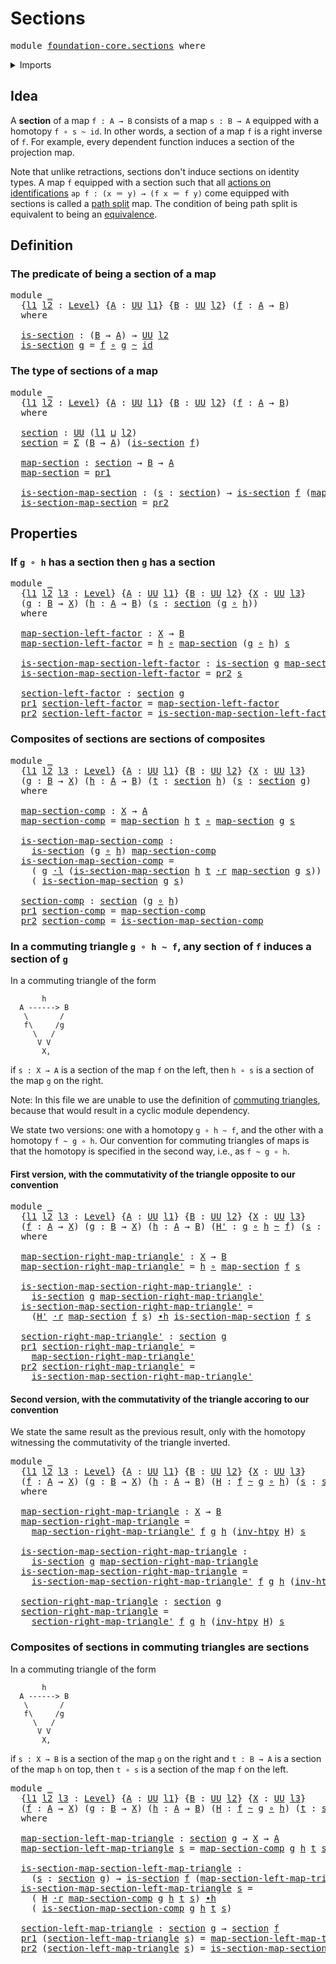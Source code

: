 # Sections

<pre class="Agda"><a id="21" class="Keyword">module</a> <a id="28" href="foundation-core.sections.html" class="Module">foundation-core.sections</a> <a id="53" class="Keyword">where</a>
</pre>
<details><summary>Imports</summary>

<pre class="Agda"><a id="109" class="Keyword">open</a> <a id="114" class="Keyword">import</a> <a id="121" href="foundation.dependent-pair-types.html" class="Module">foundation.dependent-pair-types</a>
<a id="153" class="Keyword">open</a> <a id="158" class="Keyword">import</a> <a id="165" href="foundation.universe-levels.html" class="Module">foundation.universe-levels</a>

<a id="193" class="Keyword">open</a> <a id="198" class="Keyword">import</a> <a id="205" href="foundation-core.function-types.html" class="Module">foundation-core.function-types</a>
<a id="236" class="Keyword">open</a> <a id="241" class="Keyword">import</a> <a id="248" href="foundation-core.homotopies.html" class="Module">foundation-core.homotopies</a>
<a id="275" class="Keyword">open</a> <a id="280" class="Keyword">import</a> <a id="287" href="foundation-core.whiskering-homotopies.html" class="Module">foundation-core.whiskering-homotopies</a>
</pre>
</details>

## Idea

A **section** of a map `f : A → B` consists of a map `s : B → A` equipped with a
homotopy `f ∘ s ~ id`. In other words, a section of a map `f` is a right inverse
of `f`. For example, every dependent function induces a section of the
projection map.

Note that unlike retractions, sections don't induce sections on identity types.
A map `f` equipped with a section such that all
[actions on identifications](foundation.action-on-identifications-functions.md)
`ap f : (x ＝ y) → (f x ＝ f y)` come equipped with sections is called a
[path split](foundation-core.path-split-maps.md) map. The condition of being
path split is equivalent to being an
[equivalence](foundation-core.equivalences.md).

## Definition

### The predicate of being a section of a map

<pre class="Agda"><a id="1113" class="Keyword">module</a> <a id="1120" href="foundation-core.sections.html#1120" class="Module">_</a>
  <a id="1124" class="Symbol">{</a><a id="1125" href="foundation-core.sections.html#1125" class="Bound">l1</a> <a id="1128" href="foundation-core.sections.html#1128" class="Bound">l2</a> <a id="1131" class="Symbol">:</a> <a id="1133" href="Agda.Primitive.html#742" class="Postulate">Level</a><a id="1138" class="Symbol">}</a> <a id="1140" class="Symbol">{</a><a id="1141" href="foundation-core.sections.html#1141" class="Bound">A</a> <a id="1143" class="Symbol">:</a> <a id="1145" href="Agda.Primitive.html#388" class="Primitive">UU</a> <a id="1148" href="foundation-core.sections.html#1125" class="Bound">l1</a><a id="1150" class="Symbol">}</a> <a id="1152" class="Symbol">{</a><a id="1153" href="foundation-core.sections.html#1153" class="Bound">B</a> <a id="1155" class="Symbol">:</a> <a id="1157" href="Agda.Primitive.html#388" class="Primitive">UU</a> <a id="1160" href="foundation-core.sections.html#1128" class="Bound">l2</a><a id="1162" class="Symbol">}</a> <a id="1164" class="Symbol">(</a><a id="1165" href="foundation-core.sections.html#1165" class="Bound">f</a> <a id="1167" class="Symbol">:</a> <a id="1169" href="foundation-core.sections.html#1141" class="Bound">A</a> <a id="1171" class="Symbol">→</a> <a id="1173" href="foundation-core.sections.html#1153" class="Bound">B</a><a id="1174" class="Symbol">)</a>
  <a id="1178" class="Keyword">where</a>

  <a id="1187" href="foundation-core.sections.html#1187" class="Function">is-section</a> <a id="1198" class="Symbol">:</a> <a id="1200" class="Symbol">(</a><a id="1201" href="foundation-core.sections.html#1153" class="Bound">B</a> <a id="1203" class="Symbol">→</a> <a id="1205" href="foundation-core.sections.html#1141" class="Bound">A</a><a id="1206" class="Symbol">)</a> <a id="1208" class="Symbol">→</a> <a id="1210" href="Agda.Primitive.html#388" class="Primitive">UU</a> <a id="1213" href="foundation-core.sections.html#1128" class="Bound">l2</a>
  <a id="1218" href="foundation-core.sections.html#1187" class="Function">is-section</a> <a id="1229" href="foundation-core.sections.html#1229" class="Bound">g</a> <a id="1231" class="Symbol">=</a> <a id="1233" href="foundation-core.sections.html#1165" class="Bound">f</a> <a id="1235" href="foundation-core.function-types.html#455" class="Function Operator">∘</a> <a id="1237" href="foundation-core.sections.html#1229" class="Bound">g</a> <a id="1239" href="foundation-core.homotopies.html#2717" class="Function Operator">~</a> <a id="1241" href="foundation-core.function-types.html#307" class="Function">id</a>
</pre>
### The type of sections of a map

<pre class="Agda"><a id="1292" class="Keyword">module</a> <a id="1299" href="foundation-core.sections.html#1299" class="Module">_</a>
  <a id="1303" class="Symbol">{</a><a id="1304" href="foundation-core.sections.html#1304" class="Bound">l1</a> <a id="1307" href="foundation-core.sections.html#1307" class="Bound">l2</a> <a id="1310" class="Symbol">:</a> <a id="1312" href="Agda.Primitive.html#742" class="Postulate">Level</a><a id="1317" class="Symbol">}</a> <a id="1319" class="Symbol">{</a><a id="1320" href="foundation-core.sections.html#1320" class="Bound">A</a> <a id="1322" class="Symbol">:</a> <a id="1324" href="Agda.Primitive.html#388" class="Primitive">UU</a> <a id="1327" href="foundation-core.sections.html#1304" class="Bound">l1</a><a id="1329" class="Symbol">}</a> <a id="1331" class="Symbol">{</a><a id="1332" href="foundation-core.sections.html#1332" class="Bound">B</a> <a id="1334" class="Symbol">:</a> <a id="1336" href="Agda.Primitive.html#388" class="Primitive">UU</a> <a id="1339" href="foundation-core.sections.html#1307" class="Bound">l2</a><a id="1341" class="Symbol">}</a> <a id="1343" class="Symbol">(</a><a id="1344" href="foundation-core.sections.html#1344" class="Bound">f</a> <a id="1346" class="Symbol">:</a> <a id="1348" href="foundation-core.sections.html#1320" class="Bound">A</a> <a id="1350" class="Symbol">→</a> <a id="1352" href="foundation-core.sections.html#1332" class="Bound">B</a><a id="1353" class="Symbol">)</a>
  <a id="1357" class="Keyword">where</a>

  <a id="1366" href="foundation-core.sections.html#1366" class="Function">section</a> <a id="1374" class="Symbol">:</a> <a id="1376" href="Agda.Primitive.html#388" class="Primitive">UU</a> <a id="1379" class="Symbol">(</a><a id="1380" href="foundation-core.sections.html#1304" class="Bound">l1</a> <a id="1383" href="Agda.Primitive.html#961" class="Primitive Operator">⊔</a> <a id="1385" href="foundation-core.sections.html#1307" class="Bound">l2</a><a id="1387" class="Symbol">)</a>
  <a id="1391" href="foundation-core.sections.html#1366" class="Function">section</a> <a id="1399" class="Symbol">=</a> <a id="1401" href="foundation.dependent-pair-types.html#505" class="Record">Σ</a> <a id="1403" class="Symbol">(</a><a id="1404" href="foundation-core.sections.html#1332" class="Bound">B</a> <a id="1406" class="Symbol">→</a> <a id="1408" href="foundation-core.sections.html#1320" class="Bound">A</a><a id="1409" class="Symbol">)</a> <a id="1411" class="Symbol">(</a><a id="1412" href="foundation-core.sections.html#1187" class="Function">is-section</a> <a id="1423" href="foundation-core.sections.html#1344" class="Bound">f</a><a id="1424" class="Symbol">)</a>

  <a id="1429" href="foundation-core.sections.html#1429" class="Function">map-section</a> <a id="1441" class="Symbol">:</a> <a id="1443" href="foundation-core.sections.html#1366" class="Function">section</a> <a id="1451" class="Symbol">→</a> <a id="1453" href="foundation-core.sections.html#1332" class="Bound">B</a> <a id="1455" class="Symbol">→</a> <a id="1457" href="foundation-core.sections.html#1320" class="Bound">A</a>
  <a id="1461" href="foundation-core.sections.html#1429" class="Function">map-section</a> <a id="1473" class="Symbol">=</a> <a id="1475" href="foundation.dependent-pair-types.html#603" class="Field">pr1</a>

  <a id="1482" href="foundation-core.sections.html#1482" class="Function">is-section-map-section</a> <a id="1505" class="Symbol">:</a> <a id="1507" class="Symbol">(</a><a id="1508" href="foundation-core.sections.html#1508" class="Bound">s</a> <a id="1510" class="Symbol">:</a> <a id="1512" href="foundation-core.sections.html#1366" class="Function">section</a><a id="1519" class="Symbol">)</a> <a id="1521" class="Symbol">→</a> <a id="1523" href="foundation-core.sections.html#1187" class="Function">is-section</a> <a id="1534" href="foundation-core.sections.html#1344" class="Bound">f</a> <a id="1536" class="Symbol">(</a><a id="1537" href="foundation-core.sections.html#1429" class="Function">map-section</a> <a id="1549" href="foundation-core.sections.html#1508" class="Bound">s</a><a id="1550" class="Symbol">)</a>
  <a id="1554" href="foundation-core.sections.html#1482" class="Function">is-section-map-section</a> <a id="1577" class="Symbol">=</a> <a id="1579" href="foundation.dependent-pair-types.html#615" class="Field">pr2</a>
</pre>
## Properties

### If `g ∘ h` has a section then `g` has a section

<pre class="Agda"><a id="1664" class="Keyword">module</a> <a id="1671" href="foundation-core.sections.html#1671" class="Module">_</a>
  <a id="1675" class="Symbol">{</a><a id="1676" href="foundation-core.sections.html#1676" class="Bound">l1</a> <a id="1679" href="foundation-core.sections.html#1679" class="Bound">l2</a> <a id="1682" href="foundation-core.sections.html#1682" class="Bound">l3</a> <a id="1685" class="Symbol">:</a> <a id="1687" href="Agda.Primitive.html#742" class="Postulate">Level</a><a id="1692" class="Symbol">}</a> <a id="1694" class="Symbol">{</a><a id="1695" href="foundation-core.sections.html#1695" class="Bound">A</a> <a id="1697" class="Symbol">:</a> <a id="1699" href="Agda.Primitive.html#388" class="Primitive">UU</a> <a id="1702" href="foundation-core.sections.html#1676" class="Bound">l1</a><a id="1704" class="Symbol">}</a> <a id="1706" class="Symbol">{</a><a id="1707" href="foundation-core.sections.html#1707" class="Bound">B</a> <a id="1709" class="Symbol">:</a> <a id="1711" href="Agda.Primitive.html#388" class="Primitive">UU</a> <a id="1714" href="foundation-core.sections.html#1679" class="Bound">l2</a><a id="1716" class="Symbol">}</a> <a id="1718" class="Symbol">{</a><a id="1719" href="foundation-core.sections.html#1719" class="Bound">X</a> <a id="1721" class="Symbol">:</a> <a id="1723" href="Agda.Primitive.html#388" class="Primitive">UU</a> <a id="1726" href="foundation-core.sections.html#1682" class="Bound">l3</a><a id="1728" class="Symbol">}</a>
  <a id="1732" class="Symbol">(</a><a id="1733" href="foundation-core.sections.html#1733" class="Bound">g</a> <a id="1735" class="Symbol">:</a> <a id="1737" href="foundation-core.sections.html#1707" class="Bound">B</a> <a id="1739" class="Symbol">→</a> <a id="1741" href="foundation-core.sections.html#1719" class="Bound">X</a><a id="1742" class="Symbol">)</a> <a id="1744" class="Symbol">(</a><a id="1745" href="foundation-core.sections.html#1745" class="Bound">h</a> <a id="1747" class="Symbol">:</a> <a id="1749" href="foundation-core.sections.html#1695" class="Bound">A</a> <a id="1751" class="Symbol">→</a> <a id="1753" href="foundation-core.sections.html#1707" class="Bound">B</a><a id="1754" class="Symbol">)</a> <a id="1756" class="Symbol">(</a><a id="1757" href="foundation-core.sections.html#1757" class="Bound">s</a> <a id="1759" class="Symbol">:</a> <a id="1761" href="foundation-core.sections.html#1366" class="Function">section</a> <a id="1769" class="Symbol">(</a><a id="1770" href="foundation-core.sections.html#1733" class="Bound">g</a> <a id="1772" href="foundation-core.function-types.html#455" class="Function Operator">∘</a> <a id="1774" href="foundation-core.sections.html#1745" class="Bound">h</a><a id="1775" class="Symbol">))</a>
  <a id="1780" class="Keyword">where</a>

  <a id="1789" href="foundation-core.sections.html#1789" class="Function">map-section-left-factor</a> <a id="1813" class="Symbol">:</a> <a id="1815" href="foundation-core.sections.html#1719" class="Bound">X</a> <a id="1817" class="Symbol">→</a> <a id="1819" href="foundation-core.sections.html#1707" class="Bound">B</a>
  <a id="1823" href="foundation-core.sections.html#1789" class="Function">map-section-left-factor</a> <a id="1847" class="Symbol">=</a> <a id="1849" href="foundation-core.sections.html#1745" class="Bound">h</a> <a id="1851" href="foundation-core.function-types.html#455" class="Function Operator">∘</a> <a id="1853" href="foundation-core.sections.html#1429" class="Function">map-section</a> <a id="1865" class="Symbol">(</a><a id="1866" href="foundation-core.sections.html#1733" class="Bound">g</a> <a id="1868" href="foundation-core.function-types.html#455" class="Function Operator">∘</a> <a id="1870" href="foundation-core.sections.html#1745" class="Bound">h</a><a id="1871" class="Symbol">)</a> <a id="1873" href="foundation-core.sections.html#1757" class="Bound">s</a>

  <a id="1878" href="foundation-core.sections.html#1878" class="Function">is-section-map-section-left-factor</a> <a id="1913" class="Symbol">:</a> <a id="1915" href="foundation-core.sections.html#1187" class="Function">is-section</a> <a id="1926" href="foundation-core.sections.html#1733" class="Bound">g</a> <a id="1928" href="foundation-core.sections.html#1789" class="Function">map-section-left-factor</a>
  <a id="1954" href="foundation-core.sections.html#1878" class="Function">is-section-map-section-left-factor</a> <a id="1989" class="Symbol">=</a> <a id="1991" href="foundation.dependent-pair-types.html#615" class="Field">pr2</a> <a id="1995" href="foundation-core.sections.html#1757" class="Bound">s</a>

  <a id="2000" href="foundation-core.sections.html#2000" class="Function">section-left-factor</a> <a id="2020" class="Symbol">:</a> <a id="2022" href="foundation-core.sections.html#1366" class="Function">section</a> <a id="2030" href="foundation-core.sections.html#1733" class="Bound">g</a>
  <a id="2034" href="foundation.dependent-pair-types.html#603" class="Field">pr1</a> <a id="2038" href="foundation-core.sections.html#2000" class="Function">section-left-factor</a> <a id="2058" class="Symbol">=</a> <a id="2060" href="foundation-core.sections.html#1789" class="Function">map-section-left-factor</a>
  <a id="2086" href="foundation.dependent-pair-types.html#615" class="Field">pr2</a> <a id="2090" href="foundation-core.sections.html#2000" class="Function">section-left-factor</a> <a id="2110" class="Symbol">=</a> <a id="2112" href="foundation-core.sections.html#1878" class="Function">is-section-map-section-left-factor</a>
</pre>
### Composites of sections are sections of composites

<pre class="Agda"><a id="2215" class="Keyword">module</a> <a id="2222" href="foundation-core.sections.html#2222" class="Module">_</a>
  <a id="2226" class="Symbol">{</a><a id="2227" href="foundation-core.sections.html#2227" class="Bound">l1</a> <a id="2230" href="foundation-core.sections.html#2230" class="Bound">l2</a> <a id="2233" href="foundation-core.sections.html#2233" class="Bound">l3</a> <a id="2236" class="Symbol">:</a> <a id="2238" href="Agda.Primitive.html#742" class="Postulate">Level</a><a id="2243" class="Symbol">}</a> <a id="2245" class="Symbol">{</a><a id="2246" href="foundation-core.sections.html#2246" class="Bound">A</a> <a id="2248" class="Symbol">:</a> <a id="2250" href="Agda.Primitive.html#388" class="Primitive">UU</a> <a id="2253" href="foundation-core.sections.html#2227" class="Bound">l1</a><a id="2255" class="Symbol">}</a> <a id="2257" class="Symbol">{</a><a id="2258" href="foundation-core.sections.html#2258" class="Bound">B</a> <a id="2260" class="Symbol">:</a> <a id="2262" href="Agda.Primitive.html#388" class="Primitive">UU</a> <a id="2265" href="foundation-core.sections.html#2230" class="Bound">l2</a><a id="2267" class="Symbol">}</a> <a id="2269" class="Symbol">{</a><a id="2270" href="foundation-core.sections.html#2270" class="Bound">X</a> <a id="2272" class="Symbol">:</a> <a id="2274" href="Agda.Primitive.html#388" class="Primitive">UU</a> <a id="2277" href="foundation-core.sections.html#2233" class="Bound">l3</a><a id="2279" class="Symbol">}</a>
  <a id="2283" class="Symbol">(</a><a id="2284" href="foundation-core.sections.html#2284" class="Bound">g</a> <a id="2286" class="Symbol">:</a> <a id="2288" href="foundation-core.sections.html#2258" class="Bound">B</a> <a id="2290" class="Symbol">→</a> <a id="2292" href="foundation-core.sections.html#2270" class="Bound">X</a><a id="2293" class="Symbol">)</a> <a id="2295" class="Symbol">(</a><a id="2296" href="foundation-core.sections.html#2296" class="Bound">h</a> <a id="2298" class="Symbol">:</a> <a id="2300" href="foundation-core.sections.html#2246" class="Bound">A</a> <a id="2302" class="Symbol">→</a> <a id="2304" href="foundation-core.sections.html#2258" class="Bound">B</a><a id="2305" class="Symbol">)</a> <a id="2307" class="Symbol">(</a><a id="2308" href="foundation-core.sections.html#2308" class="Bound">t</a> <a id="2310" class="Symbol">:</a> <a id="2312" href="foundation-core.sections.html#1366" class="Function">section</a> <a id="2320" href="foundation-core.sections.html#2296" class="Bound">h</a><a id="2321" class="Symbol">)</a> <a id="2323" class="Symbol">(</a><a id="2324" href="foundation-core.sections.html#2324" class="Bound">s</a> <a id="2326" class="Symbol">:</a> <a id="2328" href="foundation-core.sections.html#1366" class="Function">section</a> <a id="2336" href="foundation-core.sections.html#2284" class="Bound">g</a><a id="2337" class="Symbol">)</a>
  <a id="2341" class="Keyword">where</a>

  <a id="2350" href="foundation-core.sections.html#2350" class="Function">map-section-comp</a> <a id="2367" class="Symbol">:</a> <a id="2369" href="foundation-core.sections.html#2270" class="Bound">X</a> <a id="2371" class="Symbol">→</a> <a id="2373" href="foundation-core.sections.html#2246" class="Bound">A</a>
  <a id="2377" href="foundation-core.sections.html#2350" class="Function">map-section-comp</a> <a id="2394" class="Symbol">=</a> <a id="2396" href="foundation-core.sections.html#1429" class="Function">map-section</a> <a id="2408" href="foundation-core.sections.html#2296" class="Bound">h</a> <a id="2410" href="foundation-core.sections.html#2308" class="Bound">t</a> <a id="2412" href="foundation-core.function-types.html#455" class="Function Operator">∘</a> <a id="2414" href="foundation-core.sections.html#1429" class="Function">map-section</a> <a id="2426" href="foundation-core.sections.html#2284" class="Bound">g</a> <a id="2428" href="foundation-core.sections.html#2324" class="Bound">s</a>

  <a id="2433" href="foundation-core.sections.html#2433" class="Function">is-section-map-section-comp</a> <a id="2461" class="Symbol">:</a>
    <a id="2467" href="foundation-core.sections.html#1187" class="Function">is-section</a> <a id="2478" class="Symbol">(</a><a id="2479" href="foundation-core.sections.html#2284" class="Bound">g</a> <a id="2481" href="foundation-core.function-types.html#455" class="Function Operator">∘</a> <a id="2483" href="foundation-core.sections.html#2296" class="Bound">h</a><a id="2484" class="Symbol">)</a> <a id="2486" href="foundation-core.sections.html#2350" class="Function">map-section-comp</a>
  <a id="2505" href="foundation-core.sections.html#2433" class="Function">is-section-map-section-comp</a> <a id="2533" class="Symbol">=</a>
    <a id="2539" class="Symbol">(</a> <a id="2541" href="foundation-core.sections.html#2284" class="Bound">g</a> <a id="2543" href="foundation-core.whiskering-homotopies.html#1637" class="Function Operator">·l</a> <a id="2546" class="Symbol">(</a><a id="2547" href="foundation-core.sections.html#1482" class="Function">is-section-map-section</a> <a id="2570" href="foundation-core.sections.html#2296" class="Bound">h</a> <a id="2572" href="foundation-core.sections.html#2308" class="Bound">t</a> <a id="2574" href="foundation-core.whiskering-homotopies.html#1992" class="Function Operator">·r</a> <a id="2577" href="foundation-core.sections.html#1429" class="Function">map-section</a> <a id="2589" href="foundation-core.sections.html#2284" class="Bound">g</a> <a id="2591" href="foundation-core.sections.html#2324" class="Bound">s</a><a id="2592" class="Symbol">))</a> <a id="2595" href="foundation-core.homotopies.html#3281" class="Function Operator">∙h</a>
    <a id="2602" class="Symbol">(</a> <a id="2604" href="foundation-core.sections.html#1482" class="Function">is-section-map-section</a> <a id="2627" href="foundation-core.sections.html#2284" class="Bound">g</a> <a id="2629" href="foundation-core.sections.html#2324" class="Bound">s</a><a id="2630" class="Symbol">)</a>

  <a id="2635" href="foundation-core.sections.html#2635" class="Function">section-comp</a> <a id="2648" class="Symbol">:</a> <a id="2650" href="foundation-core.sections.html#1366" class="Function">section</a> <a id="2658" class="Symbol">(</a><a id="2659" href="foundation-core.sections.html#2284" class="Bound">g</a> <a id="2661" href="foundation-core.function-types.html#455" class="Function Operator">∘</a> <a id="2663" href="foundation-core.sections.html#2296" class="Bound">h</a><a id="2664" class="Symbol">)</a>
  <a id="2668" href="foundation.dependent-pair-types.html#603" class="Field">pr1</a> <a id="2672" href="foundation-core.sections.html#2635" class="Function">section-comp</a> <a id="2685" class="Symbol">=</a> <a id="2687" href="foundation-core.sections.html#2350" class="Function">map-section-comp</a>
  <a id="2706" href="foundation.dependent-pair-types.html#615" class="Field">pr2</a> <a id="2710" href="foundation-core.sections.html#2635" class="Function">section-comp</a> <a id="2723" class="Symbol">=</a> <a id="2725" href="foundation-core.sections.html#2433" class="Function">is-section-map-section-comp</a>
</pre>
### In a commuting triangle `g ∘ h ~ f`, any section of `f` induces a section of `g`

In a commuting triangle of the form

```text
       h
  A ------> B
   \       /
   f\     /g
     \   /
      V V
       X,
```

if `s : X → A` is a section of the map `f` on the left, then `h ∘ s` is a
section of the map `g` on the right.

Note: In this file we are unable to use the definition of
[commuting triangles](foundation-core.commuting-triangles-of-maps.md), because
that would result in a cyclic module dependency.

We state two versions: one with a homotopy `g ∘ h ~ f`, and the other with a
homotopy `f ~ g ∘ h`. Our convention for commuting triangles of maps is that the
homotopy is specified in the second way, i.e., as `f ~ g ∘ h`.

#### First version, with the commutativity of the triangle opposite to our convention

<pre class="Agda"><a id="3590" class="Keyword">module</a> <a id="3597" href="foundation-core.sections.html#3597" class="Module">_</a>
  <a id="3601" class="Symbol">{</a><a id="3602" href="foundation-core.sections.html#3602" class="Bound">l1</a> <a id="3605" href="foundation-core.sections.html#3605" class="Bound">l2</a> <a id="3608" href="foundation-core.sections.html#3608" class="Bound">l3</a> <a id="3611" class="Symbol">:</a> <a id="3613" href="Agda.Primitive.html#742" class="Postulate">Level</a><a id="3618" class="Symbol">}</a> <a id="3620" class="Symbol">{</a><a id="3621" href="foundation-core.sections.html#3621" class="Bound">A</a> <a id="3623" class="Symbol">:</a> <a id="3625" href="Agda.Primitive.html#388" class="Primitive">UU</a> <a id="3628" href="foundation-core.sections.html#3602" class="Bound">l1</a><a id="3630" class="Symbol">}</a> <a id="3632" class="Symbol">{</a><a id="3633" href="foundation-core.sections.html#3633" class="Bound">B</a> <a id="3635" class="Symbol">:</a> <a id="3637" href="Agda.Primitive.html#388" class="Primitive">UU</a> <a id="3640" href="foundation-core.sections.html#3605" class="Bound">l2</a><a id="3642" class="Symbol">}</a> <a id="3644" class="Symbol">{</a><a id="3645" href="foundation-core.sections.html#3645" class="Bound">X</a> <a id="3647" class="Symbol">:</a> <a id="3649" href="Agda.Primitive.html#388" class="Primitive">UU</a> <a id="3652" href="foundation-core.sections.html#3608" class="Bound">l3</a><a id="3654" class="Symbol">}</a>
  <a id="3658" class="Symbol">(</a><a id="3659" href="foundation-core.sections.html#3659" class="Bound">f</a> <a id="3661" class="Symbol">:</a> <a id="3663" href="foundation-core.sections.html#3621" class="Bound">A</a> <a id="3665" class="Symbol">→</a> <a id="3667" href="foundation-core.sections.html#3645" class="Bound">X</a><a id="3668" class="Symbol">)</a> <a id="3670" class="Symbol">(</a><a id="3671" href="foundation-core.sections.html#3671" class="Bound">g</a> <a id="3673" class="Symbol">:</a> <a id="3675" href="foundation-core.sections.html#3633" class="Bound">B</a> <a id="3677" class="Symbol">→</a> <a id="3679" href="foundation-core.sections.html#3645" class="Bound">X</a><a id="3680" class="Symbol">)</a> <a id="3682" class="Symbol">(</a><a id="3683" href="foundation-core.sections.html#3683" class="Bound">h</a> <a id="3685" class="Symbol">:</a> <a id="3687" href="foundation-core.sections.html#3621" class="Bound">A</a> <a id="3689" class="Symbol">→</a> <a id="3691" href="foundation-core.sections.html#3633" class="Bound">B</a><a id="3692" class="Symbol">)</a> <a id="3694" class="Symbol">(</a><a id="3695" href="foundation-core.sections.html#3695" class="Bound">H&#39;</a> <a id="3698" class="Symbol">:</a> <a id="3700" href="foundation-core.sections.html#3671" class="Bound">g</a> <a id="3702" href="foundation-core.function-types.html#455" class="Function Operator">∘</a> <a id="3704" href="foundation-core.sections.html#3683" class="Bound">h</a> <a id="3706" href="foundation-core.homotopies.html#2717" class="Function Operator">~</a> <a id="3708" href="foundation-core.sections.html#3659" class="Bound">f</a><a id="3709" class="Symbol">)</a> <a id="3711" class="Symbol">(</a><a id="3712" href="foundation-core.sections.html#3712" class="Bound">s</a> <a id="3714" class="Symbol">:</a> <a id="3716" href="foundation-core.sections.html#1366" class="Function">section</a> <a id="3724" href="foundation-core.sections.html#3659" class="Bound">f</a><a id="3725" class="Symbol">)</a>
  <a id="3729" class="Keyword">where</a>

  <a id="3738" href="foundation-core.sections.html#3738" class="Function">map-section-right-map-triangle&#39;</a> <a id="3770" class="Symbol">:</a> <a id="3772" href="foundation-core.sections.html#3645" class="Bound">X</a> <a id="3774" class="Symbol">→</a> <a id="3776" href="foundation-core.sections.html#3633" class="Bound">B</a>
  <a id="3780" href="foundation-core.sections.html#3738" class="Function">map-section-right-map-triangle&#39;</a> <a id="3812" class="Symbol">=</a> <a id="3814" href="foundation-core.sections.html#3683" class="Bound">h</a> <a id="3816" href="foundation-core.function-types.html#455" class="Function Operator">∘</a> <a id="3818" href="foundation-core.sections.html#1429" class="Function">map-section</a> <a id="3830" href="foundation-core.sections.html#3659" class="Bound">f</a> <a id="3832" href="foundation-core.sections.html#3712" class="Bound">s</a>

  <a id="3837" href="foundation-core.sections.html#3837" class="Function">is-section-map-section-right-map-triangle&#39;</a> <a id="3880" class="Symbol">:</a>
    <a id="3886" href="foundation-core.sections.html#1187" class="Function">is-section</a> <a id="3897" href="foundation-core.sections.html#3671" class="Bound">g</a> <a id="3899" href="foundation-core.sections.html#3738" class="Function">map-section-right-map-triangle&#39;</a>
  <a id="3933" href="foundation-core.sections.html#3837" class="Function">is-section-map-section-right-map-triangle&#39;</a> <a id="3976" class="Symbol">=</a>
    <a id="3982" class="Symbol">(</a><a id="3983" href="foundation-core.sections.html#3695" class="Bound">H&#39;</a> <a id="3986" href="foundation-core.whiskering-homotopies.html#1992" class="Function Operator">·r</a> <a id="3989" href="foundation-core.sections.html#1429" class="Function">map-section</a> <a id="4001" href="foundation-core.sections.html#3659" class="Bound">f</a> <a id="4003" href="foundation-core.sections.html#3712" class="Bound">s</a><a id="4004" class="Symbol">)</a> <a id="4006" href="foundation-core.homotopies.html#3281" class="Function Operator">∙h</a> <a id="4009" href="foundation-core.sections.html#1482" class="Function">is-section-map-section</a> <a id="4032" href="foundation-core.sections.html#3659" class="Bound">f</a> <a id="4034" href="foundation-core.sections.html#3712" class="Bound">s</a>

  <a id="4039" href="foundation-core.sections.html#4039" class="Function">section-right-map-triangle&#39;</a> <a id="4067" class="Symbol">:</a> <a id="4069" href="foundation-core.sections.html#1366" class="Function">section</a> <a id="4077" href="foundation-core.sections.html#3671" class="Bound">g</a>
  <a id="4081" href="foundation.dependent-pair-types.html#603" class="Field">pr1</a> <a id="4085" href="foundation-core.sections.html#4039" class="Function">section-right-map-triangle&#39;</a> <a id="4113" class="Symbol">=</a>
    <a id="4119" href="foundation-core.sections.html#3738" class="Function">map-section-right-map-triangle&#39;</a>
  <a id="4153" href="foundation.dependent-pair-types.html#615" class="Field">pr2</a> <a id="4157" href="foundation-core.sections.html#4039" class="Function">section-right-map-triangle&#39;</a> <a id="4185" class="Symbol">=</a>
    <a id="4191" href="foundation-core.sections.html#3837" class="Function">is-section-map-section-right-map-triangle&#39;</a>
</pre>
#### Second version, with the commutativity of the triangle accoring to our convention

We state the same result as the previous result, only with the homotopy
witnessing the commutativity of the triangle inverted.

<pre class="Agda"><a id="4463" class="Keyword">module</a> <a id="4470" href="foundation-core.sections.html#4470" class="Module">_</a>
  <a id="4474" class="Symbol">{</a><a id="4475" href="foundation-core.sections.html#4475" class="Bound">l1</a> <a id="4478" href="foundation-core.sections.html#4478" class="Bound">l2</a> <a id="4481" href="foundation-core.sections.html#4481" class="Bound">l3</a> <a id="4484" class="Symbol">:</a> <a id="4486" href="Agda.Primitive.html#742" class="Postulate">Level</a><a id="4491" class="Symbol">}</a> <a id="4493" class="Symbol">{</a><a id="4494" href="foundation-core.sections.html#4494" class="Bound">A</a> <a id="4496" class="Symbol">:</a> <a id="4498" href="Agda.Primitive.html#388" class="Primitive">UU</a> <a id="4501" href="foundation-core.sections.html#4475" class="Bound">l1</a><a id="4503" class="Symbol">}</a> <a id="4505" class="Symbol">{</a><a id="4506" href="foundation-core.sections.html#4506" class="Bound">B</a> <a id="4508" class="Symbol">:</a> <a id="4510" href="Agda.Primitive.html#388" class="Primitive">UU</a> <a id="4513" href="foundation-core.sections.html#4478" class="Bound">l2</a><a id="4515" class="Symbol">}</a> <a id="4517" class="Symbol">{</a><a id="4518" href="foundation-core.sections.html#4518" class="Bound">X</a> <a id="4520" class="Symbol">:</a> <a id="4522" href="Agda.Primitive.html#388" class="Primitive">UU</a> <a id="4525" href="foundation-core.sections.html#4481" class="Bound">l3</a><a id="4527" class="Symbol">}</a>
  <a id="4531" class="Symbol">(</a><a id="4532" href="foundation-core.sections.html#4532" class="Bound">f</a> <a id="4534" class="Symbol">:</a> <a id="4536" href="foundation-core.sections.html#4494" class="Bound">A</a> <a id="4538" class="Symbol">→</a> <a id="4540" href="foundation-core.sections.html#4518" class="Bound">X</a><a id="4541" class="Symbol">)</a> <a id="4543" class="Symbol">(</a><a id="4544" href="foundation-core.sections.html#4544" class="Bound">g</a> <a id="4546" class="Symbol">:</a> <a id="4548" href="foundation-core.sections.html#4506" class="Bound">B</a> <a id="4550" class="Symbol">→</a> <a id="4552" href="foundation-core.sections.html#4518" class="Bound">X</a><a id="4553" class="Symbol">)</a> <a id="4555" class="Symbol">(</a><a id="4556" href="foundation-core.sections.html#4556" class="Bound">h</a> <a id="4558" class="Symbol">:</a> <a id="4560" href="foundation-core.sections.html#4494" class="Bound">A</a> <a id="4562" class="Symbol">→</a> <a id="4564" href="foundation-core.sections.html#4506" class="Bound">B</a><a id="4565" class="Symbol">)</a> <a id="4567" class="Symbol">(</a><a id="4568" href="foundation-core.sections.html#4568" class="Bound">H</a> <a id="4570" class="Symbol">:</a> <a id="4572" href="foundation-core.sections.html#4532" class="Bound">f</a> <a id="4574" href="foundation-core.homotopies.html#2717" class="Function Operator">~</a> <a id="4576" href="foundation-core.sections.html#4544" class="Bound">g</a> <a id="4578" href="foundation-core.function-types.html#455" class="Function Operator">∘</a> <a id="4580" href="foundation-core.sections.html#4556" class="Bound">h</a><a id="4581" class="Symbol">)</a> <a id="4583" class="Symbol">(</a><a id="4584" href="foundation-core.sections.html#4584" class="Bound">s</a> <a id="4586" class="Symbol">:</a> <a id="4588" href="foundation-core.sections.html#1366" class="Function">section</a> <a id="4596" href="foundation-core.sections.html#4532" class="Bound">f</a><a id="4597" class="Symbol">)</a>
  <a id="4601" class="Keyword">where</a>

  <a id="4610" href="foundation-core.sections.html#4610" class="Function">map-section-right-map-triangle</a> <a id="4641" class="Symbol">:</a> <a id="4643" href="foundation-core.sections.html#4518" class="Bound">X</a> <a id="4645" class="Symbol">→</a> <a id="4647" href="foundation-core.sections.html#4506" class="Bound">B</a>
  <a id="4651" href="foundation-core.sections.html#4610" class="Function">map-section-right-map-triangle</a> <a id="4682" class="Symbol">=</a>
    <a id="4688" href="foundation-core.sections.html#3738" class="Function">map-section-right-map-triangle&#39;</a> <a id="4720" href="foundation-core.sections.html#4532" class="Bound">f</a> <a id="4722" href="foundation-core.sections.html#4544" class="Bound">g</a> <a id="4724" href="foundation-core.sections.html#4556" class="Bound">h</a> <a id="4726" class="Symbol">(</a><a id="4727" href="foundation-core.homotopies.html#3079" class="Function">inv-htpy</a> <a id="4736" href="foundation-core.sections.html#4568" class="Bound">H</a><a id="4737" class="Symbol">)</a> <a id="4739" href="foundation-core.sections.html#4584" class="Bound">s</a>

  <a id="4744" href="foundation-core.sections.html#4744" class="Function">is-section-map-section-right-map-triangle</a> <a id="4786" class="Symbol">:</a>
    <a id="4792" href="foundation-core.sections.html#1187" class="Function">is-section</a> <a id="4803" href="foundation-core.sections.html#4544" class="Bound">g</a> <a id="4805" href="foundation-core.sections.html#4610" class="Function">map-section-right-map-triangle</a>
  <a id="4838" href="foundation-core.sections.html#4744" class="Function">is-section-map-section-right-map-triangle</a> <a id="4880" class="Symbol">=</a>
    <a id="4886" href="foundation-core.sections.html#3837" class="Function">is-section-map-section-right-map-triangle&#39;</a> <a id="4929" href="foundation-core.sections.html#4532" class="Bound">f</a> <a id="4931" href="foundation-core.sections.html#4544" class="Bound">g</a> <a id="4933" href="foundation-core.sections.html#4556" class="Bound">h</a> <a id="4935" class="Symbol">(</a><a id="4936" href="foundation-core.homotopies.html#3079" class="Function">inv-htpy</a> <a id="4945" href="foundation-core.sections.html#4568" class="Bound">H</a><a id="4946" class="Symbol">)</a> <a id="4948" href="foundation-core.sections.html#4584" class="Bound">s</a>

  <a id="4953" href="foundation-core.sections.html#4953" class="Function">section-right-map-triangle</a> <a id="4980" class="Symbol">:</a> <a id="4982" href="foundation-core.sections.html#1366" class="Function">section</a> <a id="4990" href="foundation-core.sections.html#4544" class="Bound">g</a>
  <a id="4994" href="foundation-core.sections.html#4953" class="Function">section-right-map-triangle</a> <a id="5021" class="Symbol">=</a>
    <a id="5027" href="foundation-core.sections.html#4039" class="Function">section-right-map-triangle&#39;</a> <a id="5055" href="foundation-core.sections.html#4532" class="Bound">f</a> <a id="5057" href="foundation-core.sections.html#4544" class="Bound">g</a> <a id="5059" href="foundation-core.sections.html#4556" class="Bound">h</a> <a id="5061" class="Symbol">(</a><a id="5062" href="foundation-core.homotopies.html#3079" class="Function">inv-htpy</a> <a id="5071" href="foundation-core.sections.html#4568" class="Bound">H</a><a id="5072" class="Symbol">)</a> <a id="5074" href="foundation-core.sections.html#4584" class="Bound">s</a>
</pre>
### Composites of sections in commuting triangles are sections

In a commuting triangle of the form

```text
       h
  A ------> B
   \       /
   f\     /g
     \   /
      V V
       X,
```

if `s : X → B` is a section of the map `g` on the right and `t : B → A` is a
section of the map `h` on top, then `t ∘ s` is a section of the map `f` on the
left.

<pre class="Agda"><a id="5446" class="Keyword">module</a> <a id="5453" href="foundation-core.sections.html#5453" class="Module">_</a>
  <a id="5457" class="Symbol">{</a><a id="5458" href="foundation-core.sections.html#5458" class="Bound">l1</a> <a id="5461" href="foundation-core.sections.html#5461" class="Bound">l2</a> <a id="5464" href="foundation-core.sections.html#5464" class="Bound">l3</a> <a id="5467" class="Symbol">:</a> <a id="5469" href="Agda.Primitive.html#742" class="Postulate">Level</a><a id="5474" class="Symbol">}</a> <a id="5476" class="Symbol">{</a><a id="5477" href="foundation-core.sections.html#5477" class="Bound">A</a> <a id="5479" class="Symbol">:</a> <a id="5481" href="Agda.Primitive.html#388" class="Primitive">UU</a> <a id="5484" href="foundation-core.sections.html#5458" class="Bound">l1</a><a id="5486" class="Symbol">}</a> <a id="5488" class="Symbol">{</a><a id="5489" href="foundation-core.sections.html#5489" class="Bound">B</a> <a id="5491" class="Symbol">:</a> <a id="5493" href="Agda.Primitive.html#388" class="Primitive">UU</a> <a id="5496" href="foundation-core.sections.html#5461" class="Bound">l2</a><a id="5498" class="Symbol">}</a> <a id="5500" class="Symbol">{</a><a id="5501" href="foundation-core.sections.html#5501" class="Bound">X</a> <a id="5503" class="Symbol">:</a> <a id="5505" href="Agda.Primitive.html#388" class="Primitive">UU</a> <a id="5508" href="foundation-core.sections.html#5464" class="Bound">l3</a><a id="5510" class="Symbol">}</a>
  <a id="5514" class="Symbol">(</a><a id="5515" href="foundation-core.sections.html#5515" class="Bound">f</a> <a id="5517" class="Symbol">:</a> <a id="5519" href="foundation-core.sections.html#5477" class="Bound">A</a> <a id="5521" class="Symbol">→</a> <a id="5523" href="foundation-core.sections.html#5501" class="Bound">X</a><a id="5524" class="Symbol">)</a> <a id="5526" class="Symbol">(</a><a id="5527" href="foundation-core.sections.html#5527" class="Bound">g</a> <a id="5529" class="Symbol">:</a> <a id="5531" href="foundation-core.sections.html#5489" class="Bound">B</a> <a id="5533" class="Symbol">→</a> <a id="5535" href="foundation-core.sections.html#5501" class="Bound">X</a><a id="5536" class="Symbol">)</a> <a id="5538" class="Symbol">(</a><a id="5539" href="foundation-core.sections.html#5539" class="Bound">h</a> <a id="5541" class="Symbol">:</a> <a id="5543" href="foundation-core.sections.html#5477" class="Bound">A</a> <a id="5545" class="Symbol">→</a> <a id="5547" href="foundation-core.sections.html#5489" class="Bound">B</a><a id="5548" class="Symbol">)</a> <a id="5550" class="Symbol">(</a><a id="5551" href="foundation-core.sections.html#5551" class="Bound">H</a> <a id="5553" class="Symbol">:</a> <a id="5555" href="foundation-core.sections.html#5515" class="Bound">f</a> <a id="5557" href="foundation-core.homotopies.html#2717" class="Function Operator">~</a> <a id="5559" href="foundation-core.sections.html#5527" class="Bound">g</a> <a id="5561" href="foundation-core.function-types.html#455" class="Function Operator">∘</a> <a id="5563" href="foundation-core.sections.html#5539" class="Bound">h</a><a id="5564" class="Symbol">)</a> <a id="5566" class="Symbol">(</a><a id="5567" href="foundation-core.sections.html#5567" class="Bound">t</a> <a id="5569" class="Symbol">:</a> <a id="5571" href="foundation-core.sections.html#1366" class="Function">section</a> <a id="5579" href="foundation-core.sections.html#5539" class="Bound">h</a><a id="5580" class="Symbol">)</a>
  <a id="5584" class="Keyword">where</a>

  <a id="5593" href="foundation-core.sections.html#5593" class="Function">map-section-left-map-triangle</a> <a id="5623" class="Symbol">:</a> <a id="5625" href="foundation-core.sections.html#1366" class="Function">section</a> <a id="5633" href="foundation-core.sections.html#5527" class="Bound">g</a> <a id="5635" class="Symbol">→</a> <a id="5637" href="foundation-core.sections.html#5501" class="Bound">X</a> <a id="5639" class="Symbol">→</a> <a id="5641" href="foundation-core.sections.html#5477" class="Bound">A</a>
  <a id="5645" href="foundation-core.sections.html#5593" class="Function">map-section-left-map-triangle</a> <a id="5675" href="foundation-core.sections.html#5675" class="Bound">s</a> <a id="5677" class="Symbol">=</a> <a id="5679" href="foundation-core.sections.html#2350" class="Function">map-section-comp</a> <a id="5696" href="foundation-core.sections.html#5527" class="Bound">g</a> <a id="5698" href="foundation-core.sections.html#5539" class="Bound">h</a> <a id="5700" href="foundation-core.sections.html#5567" class="Bound">t</a> <a id="5702" href="foundation-core.sections.html#5675" class="Bound">s</a>

  <a id="5707" href="foundation-core.sections.html#5707" class="Function">is-section-map-section-left-map-triangle</a> <a id="5748" class="Symbol">:</a>
    <a id="5754" class="Symbol">(</a><a id="5755" href="foundation-core.sections.html#5755" class="Bound">s</a> <a id="5757" class="Symbol">:</a> <a id="5759" href="foundation-core.sections.html#1366" class="Function">section</a> <a id="5767" href="foundation-core.sections.html#5527" class="Bound">g</a><a id="5768" class="Symbol">)</a> <a id="5770" class="Symbol">→</a> <a id="5772" href="foundation-core.sections.html#1187" class="Function">is-section</a> <a id="5783" href="foundation-core.sections.html#5515" class="Bound">f</a> <a id="5785" class="Symbol">(</a><a id="5786" href="foundation-core.sections.html#5593" class="Function">map-section-left-map-triangle</a> <a id="5816" href="foundation-core.sections.html#5755" class="Bound">s</a><a id="5817" class="Symbol">)</a>
  <a id="5821" href="foundation-core.sections.html#5707" class="Function">is-section-map-section-left-map-triangle</a> <a id="5862" href="foundation-core.sections.html#5862" class="Bound">s</a> <a id="5864" class="Symbol">=</a>
    <a id="5870" class="Symbol">(</a> <a id="5872" href="foundation-core.sections.html#5551" class="Bound">H</a> <a id="5874" href="foundation-core.whiskering-homotopies.html#1992" class="Function Operator">·r</a> <a id="5877" href="foundation-core.sections.html#2350" class="Function">map-section-comp</a> <a id="5894" href="foundation-core.sections.html#5527" class="Bound">g</a> <a id="5896" href="foundation-core.sections.html#5539" class="Bound">h</a> <a id="5898" href="foundation-core.sections.html#5567" class="Bound">t</a> <a id="5900" href="foundation-core.sections.html#5862" class="Bound">s</a><a id="5901" class="Symbol">)</a> <a id="5903" href="foundation-core.homotopies.html#3281" class="Function Operator">∙h</a>
    <a id="5910" class="Symbol">(</a> <a id="5912" href="foundation-core.sections.html#2433" class="Function">is-section-map-section-comp</a> <a id="5940" href="foundation-core.sections.html#5527" class="Bound">g</a> <a id="5942" href="foundation-core.sections.html#5539" class="Bound">h</a> <a id="5944" href="foundation-core.sections.html#5567" class="Bound">t</a> <a id="5946" href="foundation-core.sections.html#5862" class="Bound">s</a><a id="5947" class="Symbol">)</a>

  <a id="5952" href="foundation-core.sections.html#5952" class="Function">section-left-map-triangle</a> <a id="5978" class="Symbol">:</a> <a id="5980" href="foundation-core.sections.html#1366" class="Function">section</a> <a id="5988" href="foundation-core.sections.html#5527" class="Bound">g</a> <a id="5990" class="Symbol">→</a> <a id="5992" href="foundation-core.sections.html#1366" class="Function">section</a> <a id="6000" href="foundation-core.sections.html#5515" class="Bound">f</a>
  <a id="6004" href="foundation.dependent-pair-types.html#603" class="Field">pr1</a> <a id="6008" class="Symbol">(</a><a id="6009" href="foundation-core.sections.html#5952" class="Function">section-left-map-triangle</a> <a id="6035" href="foundation-core.sections.html#6035" class="Bound">s</a><a id="6036" class="Symbol">)</a> <a id="6038" class="Symbol">=</a> <a id="6040" href="foundation-core.sections.html#5593" class="Function">map-section-left-map-triangle</a> <a id="6070" href="foundation-core.sections.html#6035" class="Bound">s</a>
  <a id="6074" href="foundation.dependent-pair-types.html#615" class="Field">pr2</a> <a id="6078" class="Symbol">(</a><a id="6079" href="foundation-core.sections.html#5952" class="Function">section-left-map-triangle</a> <a id="6105" href="foundation-core.sections.html#6105" class="Bound">s</a><a id="6106" class="Symbol">)</a> <a id="6108" class="Symbol">=</a> <a id="6110" href="foundation-core.sections.html#5707" class="Function">is-section-map-section-left-map-triangle</a> <a id="6151" href="foundation-core.sections.html#6105" class="Bound">s</a>
</pre>